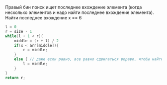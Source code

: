 Правый бин поиск ищет последнее вхождение элемента (когда несколько элементов и надо найти последнее вхождение элемента).
Найти последнее вхождение х == 6
```cpp
l = 0
r = size - 1
while(l + 1 < r){
	middle = (r + l) / 2
	if(x < arr[middle]){
		r = middle;
	}
	else { // даже если равно, все равно сдвигаться вправо, чтобы найти последнее 
		l = middle;
	}
}
return r;
```
